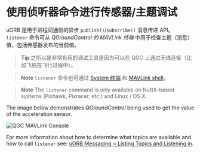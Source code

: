 # 使用侦听器命令进行传感器/主题调试

uORB 是用于进程间通信的异步 `publish()`/`subscribe()` 消息传递 API。 `listener` 命令可从 *QGroundControl 的 MAVLink 终端* 中用于检查主题（消息）值，包括传感器发布的当前值。

> **Tip** 之所以是非常有用的调试工具是因为可以在 QGC 上通过无线连接（比如飞机在飞行过程中）。

<span></span>

> **Note** `listener` 命令也可通过 [System 终端](../debug/system_console.md) 和 [MAVLink shell](../debug/system_console.md#mavlink-shell)。

<span></span>

> **Note** The `listener` command is only available on NuttX-based systems (Pixhawk, Pixracer, etc.) and Linux / OS X.

The image below demonstrates *QGroundControl* being used to get the value of the acceleration sensor.

![QGC MAVLink Console](../../assets/gcs/qgc_mavlink_console_listener_command.png)

For more information about how to determine what topics are available and how to call `listener` see: [uORB Messaging > Listing Topics and Listening in](../middleware/uorb.md#listing-topics-and-listening-in).
